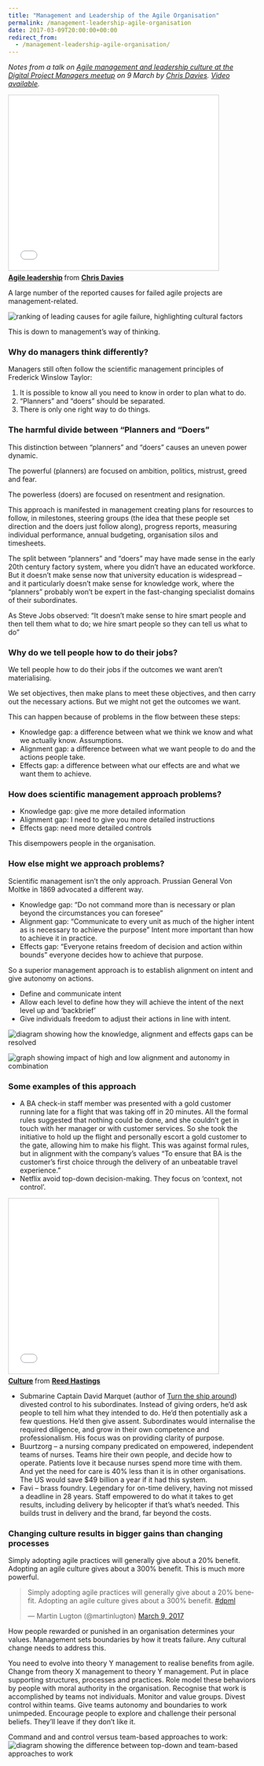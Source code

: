```yaml
---
title: "Management and Leadership of the Agile Organisation"
permalink: /management-leadership-agile-organisation
date: 2017-03-09T20:00:00+00:00
redirect_from:
  - /management-leadership-agile-organisation/
---
```


*Notes from a talk on [Agile management and leadership culture at the Digital Project Managers meetup](https://www.meetup.com/agileDPML/events/236872368/) on 9 March by [Chris Davies](http://www.aterny.co.uk/). [Video available](https://skillsmatter.com/skillscasts/9614-dpml-march).*

<iframe title="Agile leadership" src="Management%20and%20Leadership%20of%20the%20Agile%20Organisation%20%E2%80%93%20Martin%20Lugton_files/w52AEUPYatItrU.htm" width="427" height="356" frameborder="0" marginwidth="0" marginheight="0" scrolling="no" style="border:1px solid #CCC; border-width:1px; margin-bottom:5px; max-width: 100%;" allowfullscreen=""> </iframe>

<div style="margin-bottom:5px"> <strong> <a href="https://www.slideshare.net/ChrisDavies59/agile-leadership-73088974" title="Agile leadership" target="_blank">Agile leadership</a> </strong> from <strong><a href="https://www.slideshare.net/ChrisDavies59" target="_blank">Chris Davies</a></strong> </div>

A large number of the reported causes for failed agile projects are management-related.

![ranking of leading causes for agile failure, highlighting cultural factors](Management%20and%20Leadership%20of%20the%20Agile%20Organisation%20%E2%80%93%20Martin%20Lugton_files/cultural-causes-for-agile-failure.png)

This is down to management’s way of thinking.

### Why do managers think differently?

Managers still often follow the scientific management principles of Frederick Winslow Taylor:

1. It is possible to know all you need to know in order to plan what to do.
2. “Planners” and “doers” should be separated.
3. There is only one right way to do things.

### The harmful divide between “Planners and “Doers”

This distinction between “planners” and “doers” causes an uneven power dynamic.

The powerful (planners) are focused on ambition, politics, mistrust, greed and fear.

The powerless (doers) are focused on resentment and resignation.

This approach is manifested in management creating plans for resources to follow, in milestones, steering groups (the idea that these people set direction and the doers just follow along), progress reports, measuring individual performance, annual budgeting, organisation silos and timesheets.

The split between “planners” and “doers” may have made sense in the early 20th century factory system, where you didn’t have an educated workforce. But it doesn’t make sense now that university education is widespread – and it particularly doesn’t make sense for knowledge work, where the “planners” probably won’t be expert in the fast-changing specialist domains of their subordinates.

As Steve Jobs observed:
“It doesn’t make sense to hire smart people and then tell them what to do; we hire smart people so they can tell us what to do”

### Why do we tell people how to do their jobs?

We tell people how to do their jobs if the outcomes we want aren’t materialising.

We set objectives, then make plans to meet these objectives, and then carry out the necessary actions.
But we might not get the outcomes we want.

This can happen because of problems in the flow between these steps:

- Knowledge gap: a difference between what we think we know and what we actually know. Assumptions.
- Alignment gap: a difference between what we want people to do and the actions people take.
- Effects gap: a difference between what our effects are and what we want them to achieve.

### How does scientific management approach problems?

- Knowledge gap: give me more detailed information
- Alignment gap: I need to give you more detailed instructions
- Effects gap: need more detailed controls

This disempowers people in the organisation.

### How else might we approach problems?

Scientific management isn’t the only approach. Prussian General Von Moltke in 1869 advocated a different way.

- Knowledge gap: “Do not command more than is necessary or plan beyond the circumstances you can foresee”
- Alignment gap: “Communicate to every unit as much of the higher intent as is necessary to achieve the purpose” Intent more important than how to achieve it in practice.
- Effects gap: “Everyone retains freedom of decision and action within bounds” everyone decides how to achieve that purpose.

So a superior management approach is to establish alignment on intent and give autonomy on actions.

- Define and communicate intent
- Allow each level to define how they will achieve the intent of the next level up and ‘backbrief’
- Give individuals freedom to adjust their actions in line with intent.

![diagram showing how the knowledge, alignment and effects gaps can be resolved](Management%20and%20Leadership%20of%20the%20Agile%20Organisation%20%E2%80%93%20Martin%20Lugton_files/directed-opportunism.png)

![graph showing impact of high and low alignment and autonomy in combination](Management%20and%20Leadership%20of%20the%20Agile%20Organisation%20%E2%80%93%20Martin%20Lugton_files/alignment-and-autonomy-axes.png)

### Some examples of this approach

- A BA check-in staff member was presented with a gold customer running late for a flight that was taking off in 20 minutes. All the formal rules suggested that nothing could be done, and she couldn’t get in touch with her manager or with customer services. So she took the initiative to hold up the flight and personally escort a gold customer to the gate, allowing him to make his flight. This was against formal rules, but in alignment with the company’s values “To ensure that BA is the customer’s first choice through the delivery of an unbeatable travel experience.”
- Netflix avoid top-down decision-making. They focus on ‘context, not control’.

<iframe loading="lazy" title="Culture" src="Management%20and%20Leadership%20of%20the%20Agile%20Organisation%20%E2%80%93%20Martin%20Lugton_files/vAdYqTSGuIDFig.htm" width="427" height="356" frameborder="0" marginwidth="0" marginheight="0" scrolling="no" style="border:1px solid #CCC; border-width:1px; margin-bottom:5px; max-width: 100%;" allowfullscreen=""> </iframe>

<div style="margin-bottom:5px"> <strong> <a href="https://www.slideshare.net/reed2001/culture-1798664" title="Culture" target="_blank">Culture</a> </strong> from <strong><a href="https://www.slideshare.net/reed2001" target="_blank">Reed Hastings</a></strong> </div>

- Submarine Captain David Marquet (author of [Turn the ship around](http://www.davidmarquet.com/our-story/)) divested control to his subordinates. Instead of giving orders, he’d ask people to tell him what they intended to do. He’d then potentially ask a few questions. He’d then give assent. Subordinates would internalise the required diligence, and grow in their own competence and professionalism. His focus was on providing clarity of purpose.
- Buurtzorg – a nursing company predicated on empowered, independent teams of nurses. Teams hire their own people, and decide how to operate. Patients love it because nurses spend more time with them. And yet the need for care is 40% less than it is in other organisations. The US would save $49 billion a year if it had this system.
- Favi – brass foundry. Legendary for on-time delivery, having not missed a deadline in 28 years. Staff empowered to do what it takes to get results, including delivery by helicopter if that’s what’s needed. This builds trust in delivery and the brand, far beyond the costs.

### Changing culture results in bigger gains than changing processes

Simply adopting agile practices will generally give about a 20% benefit.
Adopting an agile culture gives about a 300% benefit. This is much more powerful.

<blockquote class="twitter-tweet"><p lang="en" dir="ltr">Simply adopting agile practices will generally give about a 20% benefit. Adopting an agile culture gives about a 300% benefit. <a href="https://twitter.com/hashtag/dpml?src=hash&amp;ref_src=twsrc%5Etfw">#dpml</a></p>&mdash; Martin Lugton (@martinlugton) <a href="https://twitter.com/martinlugton/status/839920192981516288?ref_src=twsrc%5Etfw">March 9, 2017</a></blockquote> <script async src="https://platform.twitter.com/widgets.js" charset="utf-8"></script>

How people rewarded or punished in an organisation determines your values. Management sets boundaries by how it treats failure. Any cultural change needs to address this.

You need to evolve into theory Y management to realise benefits from agile. Change from theory X management to theory Y management.
Put in place supporting structures, processes and practices.
Role model these behaviors by people with moral authority in the organisation.
Recognise that work is accomplished by teams not individuals. Monitor and value groups.
Divest control within teams. Give teams autonomy and boundaries to work unimpeded.
Encourage people to explore and challenge their personal beliefs. They’ll leave if they don’t like it.

Command and and control versus team-based approaches to work:
![diagram showing the difference between top-down and team-based approaches to work](Management%20and%20Leadership%20of%20the%20Agile%20Organisation%20%E2%80%93%20Martin%20Lugton_files/top-down-teams-versus-self-managing.png)